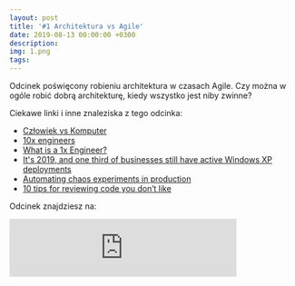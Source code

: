 ```yaml
---
layout: post
title: '#1 Architektura vs Agile'
date: 2019-08-13 00:00:00 +0300
description: 
img: 1.png
tags: 
---
```

Odcinek poświęcony robieniu architektura w czasach Agile.  Czy można w ogóle robić dobrą architekturę, kiedy wszystko jest niby zwinne?

Ciekawe linki i inne znaleziska z tego odcinka:

- [Człowiek vs Komputer](https://ksiegarnia.pwn.pl/Czlowiek-vs-Komputer,789360194,p.html)
- [10x engineers](https://twitter.com/skirani/status/1149302828420067328)
- [What is a 1x Engineer?](https://1x.engineer/)
- [It's 2019, and one third of businesses still have active Windows XP deployments](https://www.techrepublic.com/article/its-2019-and-one-third-of-businesses-still-have-active-windows-xp-deployments/)
- [Automating chaos experiments in production](https://blog.acolyer.org/2019/07/05/automating-chaos-experiments-in-production/)
- [10 tips for reviewing code you don’t like](https://developers.redhat.com/blog/2019/07/08/10-tips-for-reviewing-code-you-dont-like/)

Odcinek znajdziesz na:

<iframe src="https://anchor.fm/patoarchitekciio/embed/episodes/1-Architektura-vs-Agile-e4v42i" height="102px" width="400px" frameborder="0" scrolling="no"></iframe>
